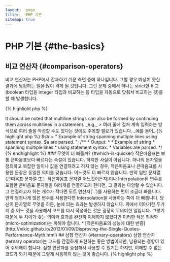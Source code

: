 ```yaml
---
layout:  page
title:   PHP 기본
sitemap: true
---
```


# PHP 기본 {#the-basics}

## 비교 연산자 {#comparison-operators}

비교 연산자는 PHP에서 간과하기 쉬운 측면 중에 하나입니다. 그럴 경우 예상치 못한 결과에 당황하는 일을 많이 겪게 될
것입니다. 그런 문제 중에서 하나는 strict한 비교(boolean 타입을 integer 타입과 비교하는 등 타입을 자동으로 맞춰서
비교하는 것)를 할 때 발생합니다.

{% highlight php %}
<?php
$a = 5;   // integer 타입의 숫자 5

var_dump($a == 5);       // 값을 비교; true
var_dump($a == '5');     // 타입을 무시하고 값을 비교; true
var_dump($a === 5);      // 타입과 값을 모두 비교 (integer 와 integer); true
var_dump($a === '5');    // 타입과 값을 (integer 와 string); false

// 타입을 무시한 비교
if (strpos('testing', 'test')) {    // 'test'가 인덱스 0에서 발견되어 strpos 는 0을 리턴. 0은 false로 취급된다.
    // code...
}

// strict 비교
if (strpos('testing', 'test') !== false) {    // (0 !== false)의 비교 결과는 true 이다.
    // code...
}
{% endhighlight %}

* [비교 연산자](http://php.net/language.operators.comparison)
* [비교 연산자 테이블](http://php.net/types.comparisons)
* [비교 연산자 도움말](http://phpcheatsheets.com/index.php?page=compare)

## 조건 구문 {#conditional-statements}

### If 구문 {#if-statements}

'if/else' 구문을 함수나 클래스 메소드 안에서 사용할 때 흔히 하는 오해는 혹시 발생할 수 있는 경우를 대비해 'else'를 꼭 써야
한다는 것입니다. 하지만 조건문의 결과가 return 값을 정의하는 것 뿐이라면 'else'가 필수적인 것은 아닙니다.

{% highlight php %}
<?php
function test($a)
{
    if ($a) {
        return true;
    } else {
        return false;
    }
}

// vs.

function test($a)
{
    if ($a) {
        return true;
    }
    return false;    // else is not necessary
}

// or even shorter:

function test($a)
{
    return (bool) $a;
}

{% endhighlight %}

* [If 구문](http://php.net/control-structures.if)

### Switch 구문 {#switch-statements}

switch 구문은 끝없이 if else if 를 타이핑하지 않아도 되게 해주는 편리한 구문입니다. 하지만 몇 가지 주의해야 할 점들이
있습니다.

- switch 구문은 타입을 무시하고 값만 비교합니다. ('==' 비교 연산자와 같죠)
- 위에서부터 순서대로 매칭되는 case 문이 나올 때까지 진행합니다. 만약 찾지 못한다면 default 구문의 내용을 실행해줍니다.
- 'break'가 없으면 break나 return 문을 만날 때까지 다른 case 문을 넘어서까지 실행됩니다.
- 함수 내에서 switch 문을 사용할 때에는 'return' 문을 사용하면 거기서 함수 실행이 종료되기 때문에 'break' 를 쓰지
않아도 됩니다.

{% highlight php %}
<?php
$answer = test(2);

function test($a)
{
    switch ($a) {
        case 1:
            // code...
            break;             // switch 구문을 벗어나기 위해서 break 를 사용.
        case 2:
            // code...         // break 를 써주지 않았으므로 'case 3' 로 계속 진행됨.
        case 3:
            // code...
            return $result;    // 함수 내에서는 'return' 하면 함수 실행이 종료됨.
        default:
            // code...
            return $error;
    }
}
{% endhighlight %}

* [Switch 구문](http://php.net/control-structures.switch)
* [PHP switch](http://phpswitch.com/)

## 전역 네임스페이스 {#global-namespace}

네임스페이스를 사용할 때, 여러분이 작성한 함수 때문에 내장 함수를 사용할 수 없게되는 경우를 만날 수 있습니다. 그럴
때에는 역슬래시를 사용하여 전역 함수를 호출하는 방법이 있습니다.

{% highlight php %}
<?php
namespace phptherightway;

function fopen()
{
    $file = \fopen();    // 함수 이름이 내장 함수와 같다.
                         // '\' 를 붙여서 전역 네임스페이스의 함수를 실행한다.
}

function array()
{
    $iterator = new \ArrayIterator();    // ArrayIterator는 내장 클래스이다. 역슬래시 없이 사용하면
                                         // phptherightway 라는 네임스페이스에서 ArrayIterator 를 찾으려고 할 것이다.
}
{% endhighlight %}

* [Global space](http://php.net/language.namespaces.global)
* [Global rules](http://php.net/userlandnaming.rules)

## 문자열 {#strings}

### 연결 {#concatenation}

- 코드 작성 시 한 줄이 적정 길이(120 글자)를 넘으면 줄을 나눠서 작성한 뒤 문자열을 연결시켜 줄 수 있습니다.
- 연결 및 대입 연산자를 사용하는 것보다는 연결 연산자를 사용하는 편이 가독성을 높이는데에는 더 낫습니다.
- 연결 연산자를 이용하는 여러 줄의 코드를 작성할 때에는 들여쓰기를 해주는 것이 좋습니다.


{% highlight php %}
<?php
$a  = 'Multi-line example';    // 연결 및 대입 연산자 (.=)
$a .= "\n";
$a .= 'of what not to do';

// vs

$a = 'Multi-line example'      // 연결 연산자 (.)
    . "\n"                     // 두 번째 라인부터는 들여써준다.
    . 'of what to do';
{% endhighlight %}

* [문자열 연산자](http://php.net/language.operators.string)

### 문자열의 유형 {#string-types}

문자열은 문자들의 나열입니다, 꽤 쉬워보입니다. 이 말은, 약간의 다른 방법(작은따옴표, 큰따옴표)으로 문자열 타입간에
미묘한 차이가 발생할 수 있고, 조금씩 다른문법을 제공합니다.

#### 작은따옴표 {#single-quotes}

작은따옴표는 "리터럴 문자열"을 나타내기 위해 사용합니다. 리터럴 문자열은 특수 문자나 변수로 해석할 수 없습니다. 만약
작은따옴표를 사용한다면, `'some $thing'`처럼 변수명을 정하며, `some $thing`로 출력을 받을 수 있습니다. 만약 큰
따옴표를 사용하는 경우, 즉, `$thing` 변수명을 찾아서 결과가 없으면 에러 메세지를 표시해야 합니다.

{% highlight php %}
<?php
echo 'This is my string, look at how pretty it is.';    // 단순히 텍스트만 담고 있는 문자열을 PHP에게 분석시킬 필요가 없다.

/**
 * 출력:
 *
 * This is my string, look at how pretty it is.
 */
{% endhighlight %}

* [작은따옴표](http://php.net/language.types.string#language.types.string.syntax.single)

#### 큰따옴표 {#double-quotes}

큰따옴표는 문자열의 스위스 군용 나이프 입니다. 큰따옴표는 미리 언급한것 처럼  `\n` 개행, `\t` 탭, 기타등등 과 같은
특수문자는 해석하지만, 특수문자의 모든 종류를 해석하지는 않습니다.

{% highlight php %}
<?php
echo 'phptherightway is ' . $adjective . '.'     // 변수와 이스케이프 문자를 포함시키려고 작은따옴표 문자열을
    . "\n"                                       // 여러 줄에 걸쳐서 연결 연산자로 연결시키는 예제 코드
    . 'I love learning' . $code . '!';

// vs

echo "phptherightway is $adjective.\n I love learning $code!"  // 큰따옴표 문자열을 사용하면 연결 연산자를 여러번
                                                               // 쓰지 않고도 한 방에 해결할 수 있다.
{% endhighlight %}

큰따옴표는 변수를 포함할 수 있는데, 이것을 "Interpolation" 이라고 합니다.

{% highlight php %}
<?php
$juice = 'plum';
echo "I like $juice juice";    // 출력: I like plum juice
{% endhighlight %}

Interpolation은 종종 변수가 다른 문자를 건드리는 경우에 씁니다. 하지만, 리터럴 문자와 변수명이 약간 혼란스러울 수
있다는 문제가 있습니다.

이 문제를 고치자면, 중괄호 안에 한쌍의 변수를 감싸면 됩니다.

{% highlight php %}
<?php
$juice = 'plum';
echo "I drank some juice made of $juices";    // $juice 라는 변수를 읽을 수 없다.

// vs

$juice = 'plum';
echo "I drank some juice made of {$juice}s";    // $juice 가 제대로 분석된다.

/**
 * 중괄호 안에 넣은 복잡한 형태의 변수 접근 방식도 잘 지원됩니다.
 */

$juice = array('apple', 'orange', 'plum');
echo "I drank some juice made of {$juice[1]}s";   // $juice[1] 이 잘 분석된다.
{% endhighlight %}

* [큰따옴표](http://php.net/language.types.string#language.types.string.syntax.double)

#### Nowdoc 문법 {#nowdoc-syntax}

Nowdoc 문법은 5.3 에서 추가된 기능입니다. 작은따옴표와 동일한 특성을 가지고 있습니다.

{% highlight php %}
<?php
$str = <<<'EOD'             // <<< 기호로 nowdoc 문법 구문을 시작한다.
Example of string
spanning multiple lines
using nowdoc syntax.
$a does not parse.
EOD;                        // 끝을 나타내는 'EOD'는 반드시 줄의 가장 처음에 나와야 하고, 뒤에 다른 구문이 오면 안된다.

/**
 * 출력:
 *
 * Example of string
 * spanning multiple lines
 * using nowdoc syntax.
 * $a does not parse.
 */
{% endhighlight %}

* [Nowdoc 문법](http://php.net/language.types.string#language.types.string.syntax.nowdoc)

#### Heredoc 문법 {#heredoc-syntax}

Heredoc 문법은 큰따옴표와 동일하게 동작합니다.

{% highlight php %}
<?php
$a = 'Variables';

$str = <<<EOD               // <<< 기호로 heredoc 문법 구문을 시작한다.
Example of string
spanning multiple lines
using heredoc syntax.
$a are parsed.
EOD;                        // 끝을 나타내는 'EOD'는 반드시 줄의 가장 처음에 나와야 하고, 뒤에 다른 구문이 오면 안된다.

/**
 * 출력:
 *
 * Example of string
 * spanning multiple lines
 * using heredoc syntax.
 * Variables are parsed.
 */
{% endhighlight %}

* [Heredoc 문법](http://php.net/language.types.string#language.types.string.syntax.heredoc)

> It should be noted that multiline strings can also be formed by continuing them across multilines in a statement. _e.g._
> 여러 줄에 걸쳐 계속 입력하는 방식으로 여러 줄을 작성할 수도 있다는 것에도 주목할 필요가 있습니다. _예를 들어_

{% highlight php %}
$str = "
Example of string
spanning multiple lines
using statement syntax.
$a are parsed.
";

/**
 * Output:
 *
 * Example of string
 * spanning multiple lines
 * using statement syntax.
 * Variables are parsed.
 */
{% endhighlight %}

### 무엇이 더 빠를까? {#which-is-quicker}

작은따옴표는 보통 큰따옴표보다 빠르다는 속설이 있습니다. 하지만 사실이 아닙니다.

하나의 문자열을 정의하고 복잡한 일이나 값을 연결하려고 하지 않는 경우, 작은따옴표나 큰따옴표를 사용한 문장은
동일한 의미를 갖습니다. 어느것도 더 빠르지 않습니다.

만약 일반 문자열(큰따옴표 문자열 또는 작은따옴표 문자열 어느것이든지)이나 Interpolation된 변수를 포함한 큰따옴표
문자열을 여러개를 연결하고자 한다면, 그 결과는 다양할 수 있습니다. 그 연결하고자 하는 개수가 적다면 도트 연산자(`.`)를
사용하는 편이 조금더 빠릅니다. 만약 엄청나게 많은 변수를 사용한다면 Interpolation을 사용하는 쪽이 더 빠릅니다.

당신이 문자열로 무엇을 하든, 눈에 띄는 효과는 발생하지 않습니다. 위에서 이야기한 두가지 중 어느 것을 사용해서 코드를
다시 작성하는 것은 굉장히 무의미한 일입니다. 그렇기 때문에 두 차이가 갖는 의미와 효과를 완전히 이해하지 않았다면
이러한 작은 최적화(micro-optimization)는 피해야 합니다.

* [작은따옴표의 성능에 대한 반증](http://nikic.github.io/2012/01/09/Disproving-the-Single-Quotes-Performance-Myth.html)

## 삼항 연산자 {#ternary-operators}

삼항 연산자(ternary operator)는 코드를 간결하게 표현하는 좋은 방법이지만, 남용되는 경향이 있어 주의해야 합니다. 삼항
연산자를 중첩해서 사용할 수 있기는 하지만, 이해할 수 없는 코드가 되기 때문에 그렇게 사용하지 않는 것이 좋습니다.

{% highlight php %}
<?php
$a = 5;
echo ($a == 5) ? 'yay' : 'nay';
{% endhighlight %}

코드 줄 수를 줄이기 위해서 모든 가독성을 포기한 코드를 한 번 비교해 봅시다.

{% highlight php %}
<?php
$b = 10;
echo ($a) ? ($a == 5) ? 'yay' : 'nay' : ($b == 10) ? 'excessive' : ':(';    // 삼항 연산자를 과도하게 중첩시켜서 코드를 알아볼 수 없다
{% endhighlight %}

'return' 구문과 삼항 연산자를 같이 쓰는 올바른 방법을 봅시다.

{% highlight php %}
<?php
$a = 5;
echo ($a == 5) ? return true : return false;    // 이렇게 하면 에러가 발생한다.

// vs

$a = 5;
return ($a == 5) ? 'yay' : 'nope';    // 'yay'를 리턴한다.
{% endhighlight %}

boolean 값을 리턴하기 위해 삼항연산자를 할 필요가 없습니다. 예를 들어보겠습니다.

{% highlight php %}
<?php
$a = 3;
return ($a == 3) ? true : false; // $a == 3 인지에 따라 true나 false 를 리턴한다.

// vs

$a = 3;
return $a == 3; // $a == 3 인지에 따라 true나 false 를 리턴한다.

{% endhighlight %}

===, !==, !=, == 등의 모든 비교 연산자에 마찬가지로 적용되는 사실입니다.

#### 삼항 연산자 사용 시 가독성과 기능을 고려한 괄호 사용하기 {#utilising-brackets-with-ternary-operators-for-form-and-function}

삼항연산자를 사용하는 경우, 괄호는 코드의 가독성과, 블록 내부 결합을 향상시킵니다. 괄호를 사용할 필요가 없는 경우:

{% highlight php %}
<?php
$a = 3;
return ($a == 3) ? "yay" : "nope"; // $a == 3 일 때에는 yay 를 리턴한다.

// vs

$a = 3;
return $a == 3 ? "yay" : "nope"; // $a == 3 일 때에는 yay 를 리턴한다.
{% endhighlight %}

구문 여러개를 묶어서 한 덩어리로 조건 판단이 되도록 하는데에 괄호를 사용하는 것이 일반적인 일입니다.
($a == 3 and $b == 4)이라는 조건과 $c == 5 이라는 조건이 모두 참일 때에 true 를 리턴하는 예제 코드입니다.

{% highlight php %}
<?php
return ($a == 3 && $b == 4) && $c == 5;
{% endhighlight %}

아래 코드는 ($a != 3 AND $b != 4)이라는 조건이나 $c == 5 라는 조건 둘 중에 하나만 참이면 true 를 리턴하는 예제
코드입니다.

{% highlight php %}
<?php
return ($a != 3 && $b != 4) || $c == 5;
{% endhighlight %}

PHP 5.3부터 삼항 연사자의 중간 부분을 생략 가능합니다.
"expr1 ?: expre3" 표현식은 expr1이 TRUE로 평가되는 경우 expr1을 리턴하고, 아닌 경우에 expr3을 리턴합니다.
* [삼항 연산자](http://php.net/language.operators.comparison)

## 변수 선언 {#variable-declarations}

때때로 프로그래머들은 변수를 정의함으로써 코드를 좀 더 "깔끔하게" 유지하려고 합니다. 그런데 변수를 정의하는 경우, PHP
스크립트에서는 메모리를 두 배 사용하게 하는 결과를 불러오기도 합니다. 아래 예제에서 텍스트가 1MB 정도의 데이터를
포함하고 있다고 한다면 변수에 데이터를 복사함으로써 2MB의 메모리를 사용하게 됩니다.

{% highlight php %}
<?php
$about = 'A very long string of text';    // uses 2MB memory
echo $about;

// vs

echo 'A very long string of text';        // uses 1MB memory
{% endhighlight %}

* [성능 팁](http://web.archive.org/web/20140625191431/https://developers.google.com/speed/articles/optimizing-php)
